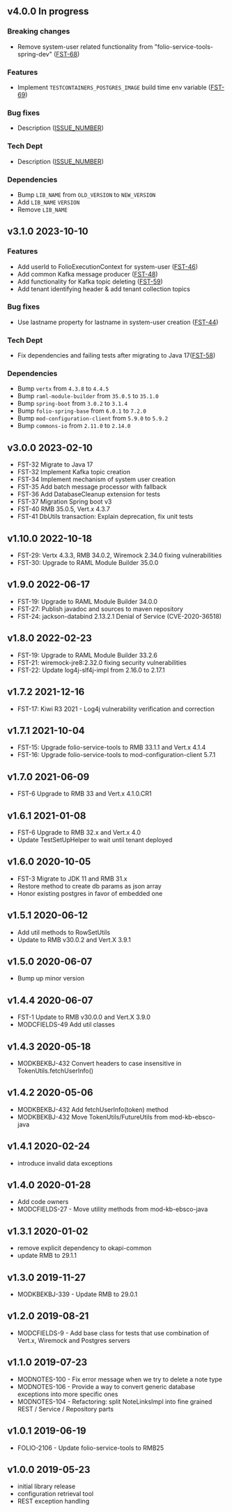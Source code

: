 ## v4.0.0 In progress
### Breaking changes
* Remove system-user related functionality from "folio-service-tools-spring-dev" ([FST-68](https://issues.folio.org/browse/FST-68))

### Features
* Implement `TESTCONTAINERS_POSTGRES_IMAGE` build time env variable ([FST-69](https://issues.folio.org/browse/FST-69))

### Bug fixes
* Description ([ISSUE_NUMBER](https://issues.folio.org/browse/ISSUE_NUMBER))

### Tech Dept
* Description ([ISSUE_NUMBER](https://issues.folio.org/browse/ISSUE_NUMBER))

### Dependencies
* Bump `LIB_NAME` from `OLD_VERSION` to `NEW_VERSION`
* Add `LIB_NAME` `VERSION`
* Remove `LIB_NAME`

## v3.1.0 2023-10-10
### Features
* Add userId to FolioExecutionContext for system-user ([FST-46](https://issues.folio.org/browse/FST-46))
* Add common Kafka message producer ([FST-48](https://issues.folio.org/browse/FST-48))
* Add functionality for Kafka topic deleting ([FST-59](https://issues.folio.org/browse/FST-59))
* Add tenant identifying header & add tenant collection topics

### Bug fixes 
* Use lastname property for lastname in system-user creation ([FST-44](https://issues.folio.org/browse/FST-44))

### Tech Dept
* Fix dependencies and failing tests after migrating to Java 17([FST-58](https://issues.folio.org/browse/FST-58))

### Dependencies
* Bump `vertx` from `4.3.8` to `4.4.5`
* Bump `raml-module-builder` from `35.0.5` to `35.1.0`
* Bump `spring-boot` from `3.0.2` to `3.1.4`
* Bump `folio-spring-base` from `6.0.1` to `7.2.0`
* Bump `mod-configuration-client` from `5.9.0` to `5.9.2`
* Bump `commons-io` from `2.11.0` to `2.14.0`

## v3.0.0 2023-02-10
* FST-32 Migrate to Java 17
* FST-32 Implement Kafka topic creation
* FST-34 Implement mechanism of system user creation
* FST-35 Add batch message processor with fallback
* FST-36 Add DatabaseCleanup extension for tests
* FST-37 Migration Spring boot v3
* FST-40 RMB 35.0.5, Vert.x 4.3.7
* FST-41 DbUtils transaction: Explain deprecation, fix unit tests

## v1.10.0 2022-10-18
* FST-29: Vertx 4.3.3, RMB 34.0.2, Wiremock 2.34.0 fixing vulnerabilities
* FST-30: Upgrade to RAML Module Builder 35.0.0

## v1.9.0 2022-06-17
* FST-19: Upgrade to RAML Module Builder 34.0.0
* FST-27: Publish javadoc and sources to maven repository
* FST-24: jackson-databind 2.13.2.1 Denial of Service (CVE-2020-36518)

## v1.8.0 2022-02-23
* FST-19: Upgrade to RAML Module Builder 33.2.6
* FST-21: wiremock-jre8:2.32.0 fixing security vulnerabilities
* FST-22: Update log4j-slf4j-impl from 2.16.0 to 2.17.1

## v1.7.2 2021-12-16
* FST-17: Kiwi R3 2021 - Log4j vulnerability verification and correction

## v1.7.1 2021-10-04
* FST-15: Upgrade folio-service-tools to RMB 33.1.1 and Vert.x 4.1.4
* FST-16: Upgrade folio-service-tools to mod-configuration-client 5.7.1

## v1.7.0 2021-06-09
* FST-6 Upgrade to RMB 33 and Vert.x 4.1.0.CR1

## v1.6.1 2021-01-08
* FST-6 Upgrade to RMB 32.x and Vert.x 4.0
* Update TestSetUpHelper to wait until tenant deployed

## v1.6.0 2020-10-05
* FST-3 Migrate to JDK 11 and RMB 31.x
* Restore method to create db params as json array
* Honor existing postgres in favor of embedded one

## v1.5.1 2020-06-12
* Add util methods to RowSetUtils
* Update to RMB v30.0.2 and Vert.X 3.9.1

## v1.5.0 2020-06-07
* Bump up minor version

## v1.4.4 2020-06-07
* FST-1 Update to RMB v30.0.0 and Vert.X 3.9.0
* MODCFIELDS-49 Add util classes

## v1.4.3 2020-05-18
* MODKBEKBJ-432 Convert headers to case insensitive in TokenUtils.fetchUserInfo()

## v1.4.2 2020-05-06
* MODKBEKBJ-432 Add fetchUserInfo(token) method
* MODKBEKBJ-432 Move TokenUtils/FutureUtils from mod-kb-ebsco-java

## v1.4.1 2020-02-24
* introduce invalid data exceptions

## v1.4.0 2020-01-28    
* Add code owners 
* MODCFIELDS-27 - Move utility methods from mod-kb-ebsco-java

## v1.3.1 2020-01-02    
* remove explicit dependency to okapi-common 
* update RMB to 29.1.1

## v1.3.0 2019-11-27    
* MODKBEKBJ-339 - Update RMB to 29.0.1

## v1.2.0 2019-08-21
* MODCFIELDS-9 - Add base class for tests that use combination of Vert.x, Wiremock and Postgres servers

## v1.1.0 2019-07-23
* MODNOTES-100 - Fix error message when we try to delete a note type
* MODNOTES-106 - Provide a way to convert generic database exceptions into more specific ones
* MODNOTES-104 - Refactoring: split NoteLinksImpl into fine grained REST / Service / Repository parts

## v1.0.1 2019-06-19
* FOLIO-2106 - Update folio-service-tools to RMB25

## v1.0.0 2019-05-23
* initial library release
* configuration retrieval tool
* REST exception handling

